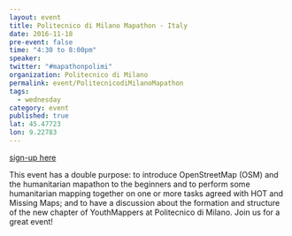 ```yaml
---
layout: event
title: Politecnico di Milano Mapathon - Italy
date: 2016-11-18
pre-event: false
time: "4:30 to 8:00pm"
speaker: 
twitter: "#mapathonpolimi"
organization: Politecnico di Milano 
permalink: event/PolitecnicodiMilanoMapathon
tags: 
  - wednesday
category: event
published: true
lat: 45.47723
lon: 9.22783
---
```


[sign-up here](https://www.eventbrite.it/e/biglietti-mapathonpolimi-29159430642)

This event has a double purpose: to introduce OpenStreetMap (OSM) and the humanitarian mapathon to the 
beginners and to perform some humanitarian mapping together on one or more tasks agreed with HOT and 
Missing Maps; and to have a discussion about the formation and structure of the new chapter of 
YouthMappers at Politecnico di Milano. Join us for a great event!

